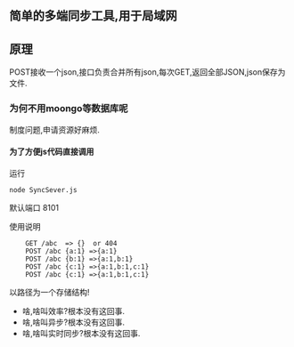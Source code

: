 ## 简单的多端同步工具,用于局域网

## 原理
   POST接收一个json,接口负责合并所有json,每次GET,返回全部JSON,json保存为文件.

### 为何不用moongo等数据库呢
   制度问题,申请资源好麻烦.

#### 为了方便js代码直接调用

运行

    node SyncSever.js
    
默认端口 8101
    
使用说明

        GET /abc  => {}  or 404
        POST /abc {a:1} =>{a:1}
        POST /abc {b:1} =>{a:1,b:1}
        POST /abc {c:1} =>{a:1,b:1,c:1}
        POST /abc {c:1} =>{a:1,b:1,c:1}
        
以路径为一个存储结构!

- 啥,啥叫效率?根本没有这回事.
- 啥,啥叫异步?根本没有这回事.
- 啥,啥叫实时同步?根本没有这回事.

 